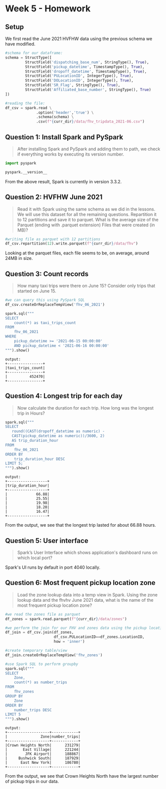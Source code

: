 # Week 5 - Homework

## Setup
We first read the June 2021 HVFHW data using the previous schema we have modified. 
```python
#schema for our dataframe:
schema = StructType([
         StructField('dispatching_base_num', StringType(), True), 
         StructField('pickup_datetime', TimestampType(), True), 
         StructField('dropoff_datetime', TimestampType(), True), 
         StructField('PULocationID', IntegerType(), True), 
         StructField('DOLocationID', IntegerType(), True), 
         StructField('SR_Flag', StringType(), True), 
         StructField('Affiliated_base_number', StringType(), True)
])

#reading the file:
df_csv = spark.read \
              .option('header','true') \
              .schema(schema) \
              .csv(f"{curr_dir}/data/fhv_tripdata_2021-06.csv")
```

## Question 1: Install Spark and PySpark
> After installing Spark and PySpark and adding them to path, we check if everything works by executing its version number.
```python
import pyspark

pyspark.__version__
```
From the above result, Spark is currently in version 3.3.2.

## Question 2: HVFHW June 2021
> Read it with Spark using the same schema as we did in the lessons. We will use this dataset for all the remaining questions. Repartition it to 12 partitions and save it to parquet. What is the average size of the Parquet (ending with .parquet extension) Files that were created (in MB)?
```python
#writing file as parquet with 12 partitions
df_csv.repartition(12).write.parquet(f"{curr_dir}/data/fhv")
```
Looking at the parquet files, each file seems to be, on average, around 24MB in size.

## Question 3: Count records
> How many taxi trips were there on June 15? Consider only trips that started on June 15.
```python
#we can query this using PySpark SQL
df_csv.createOrReplaceTempView('fhv_06_2021')

spark.sql("""
SELECT 
    count(*) as taxi_trips_count
FROM 
    fhv_06_2021
WHERE 
    pickup_datetime >= '2021-06-15 00:00:00'
    AND pickup_datetime < '2021-06-16 00:00:00'
""").show()
```
```
output:
+----------------+
|taxi_trips_count|
+----------------+
|          452470|
+----------------+
```

## Question 4: Longest trip for each day
> Now calculate the duration for each trip. How long was the longest trip in Hours?
```python
spark.sql("""
SELECT 
   round((CAST(dropoff_datetime as numeric) -
   CAST(pickup_datetime as numeric))/3600, 2)
   AS trip_duration_hour
FROM 
    fhv_06_2021
ORDER BY
    trip_duration_hour DESC
LIMIT 5;
""").show()
```
```
output:
+------------------+
|trip_duration_hour|
+------------------+
|             66.88|
|             25.55|
|             19.98|
|             18.20|
|             16.47|
+------------------+
```
From the output, we see that the longest trip lasted for about 66.88 hours.

## Question 5: User interface
> Spark’s User Interface which shows application's dashboard runs on which local port?

Spark's UI runs by default in port 4040 locally.

## Question 6: Most frequent pickup location zone
> Load the zone lookup data into a temp view in Spark. Using the zone lookup data and the fhvhv June 2021 data, what is the name of the most frequent pickup location zone?
```python
#we read the zones file as parquet
df_zones = spark.read.parquet(f"{curr_dir}/data/zones")

#we perform the join for our FHV and zones data using the pickup location ID:
df_join = df_csv.join(df_zones, 
                      df_csv.PULocationID==df_zones.LocationID,
                      how = 'inner')

#create temporary table/view
df_join.createOrReplaceTempView('fhv_zones')

#use Spark SQL to perform groupby
spark.sql("""
SELECT 
    Zone, 
    count(*) as number_trips
FROM 
    fhv_zones
GROUP BY 
    Zone
ORDER BY 
    number_trips DESC
LIMIT 5
""").show()
```
```
output:
+-------------------+------------+
|               Zone|number_trips|
+-------------------+------------+
|Crown Heights North|      231279|
|       East Village|      221244|
|        JFK Airport|      188867|
|     Bushwick South|      187929|
|      East New York|      186780|
+-------------------+------------+
```
From the output, we see that Crown Heights North have the largest number of pickup trips in our data.